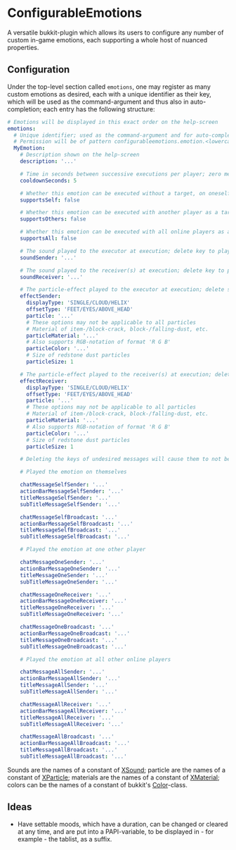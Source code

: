 # ConfigurableEmotions

A versatile bukkit-plugin which allows its users to configure any number of custom in-game emotions, each supporting a whole host of nuanced properties.

## Configuration

Under the top-level section called `emotions`, one may register as many custom emotions as desired, each with a unique identifier as their key, which will be used as the command-argument and thus also in auto-completion; each entry has the following structure:

```yaml
# Emotions will be displayed in this exact order on the help-screen
emotions:
  # Unique identifier; used as the command-argument and for auto-completion; cannot contain spaces
  # Permission will be of pattern configurableemotions.emotion.<lowercase_identifier>; in this case: configurableemotions.emotion.myemotion
  MyEmotion:
    # Description shown on the help-screen
    description: '...'

    # Time in seconds between successive executions per player; zero means no cooldown
    cooldownSeconds: 5

    # Whether this emotion can be executed without a target, on oneself
    supportsSelf: false

    # Whether this emotion can be executed with another player as a target
    supportsOthers: false

    # Whether this emotion can be executed with all online players as a target
    supportsAll: false

    # The sound played to the executor at execution; delete key to play no sound
    soundSender: '...'

    # The sound played to the receiver(s) at execution; delete key to play no sound
    soundReceiver: '...'

    # The particle-effect played to the executor at execution; delete section to play no effect
    effectSender:
      displayType: 'SINGLE/CLOUD/HELIX'
      offsetType: 'FEET/EYES/ABOVE_HEAD'
      particle: '...'
      # These options may not be applicable to all particles
      # Material of item-/block-crack, block-/falling-dust, etc.
      particleMaterial: '...'
      # Also supports RGB-notation of format 'R G B'
      particleColor: '...'
      # Size of redstone dust particles
      particleSize: 1

    # The particle-effect played to the receiver(s) at execution; delete section to play no effect
    effectReceiver:
      displayType: 'SINGLE/CLOUD/HELIX'
      offsetType: 'FEET/EYES/ABOVE_HEAD'
      particle: '...'
      # These options may not be applicable to all particles
      # Material of item-/block-crack, block-/falling-dust, etc.
      particleMaterial: '...'
      # Also supports RGB-notation of format 'R G B'
      particleColor: '...'
      # Size of redstone dust particles
      particleSize: 1

    # Deleting the keys of undesired messages will cause them to not be displayed

    # Played the emotion on themselves

    chatMessageSelfSender: '...'
    actionBarMessageSelfSender: '...'
    titleMessageSelfSender: '...'
    subTitleMessageSelfSender: '...'

    chatMessageSelfBroadcast: '...'
    actionBarMessageSelfBroadcast: '...'
    titleMessageSelfBroadcast: '...'
    subTitleMessageSelfBroadcast: '...'

    # Played the emotion at one other player

    chatMessageOneSender: '...'
    actionBarMessageOneSender: '...'
    titleMessageOneSender: '...'
    subTitleMessageOneSender: '...'

    chatMessageOneReceiver: '...'
    actionBarMessageOneReceiver: '...'
    titleMessageOneReceiver: '...'
    subTitleMessageOneReceiver: '...'

    chatMessageOneBroadcast: '...'
    actionBarMessageOneBroadcast: '...'
    titleMessageOneBroadcast: '...'
    subTitleMessageOneBroadcast: '...'

    # Played the emotion at all other online players

    chatMessageAllSender: '...'
    actionBarMessageAllSender: '...'
    titleMessageAllSender: '...'
    subTitleMessageAllSender: '...'

    chatMessageAllReceiver: '...'
    actionBarMessageAllReceiver: '...'
    titleMessageAllReceiver: '...'
    subTitleMessageAllReceiver: '...'

    chatMessageAllBroadcast: '...'
    actionBarMessageAllBroadcast: '...'
    titleMessageAllBroadcast: '...'
    subTitleMessageAllBroadcast: '...'
```

Sounds are the names of a constant of [XSound](https://github.com/CryptoMorin/XSeries/blob/master/src/main/java/com/cryptomorin/xseries/XSound.java); particle are the names of a constant of [XParticle](https://github.com/CryptoMorin/XSeries/blob/master/src/main/java/com/cryptomorin/xseries/particles/XParticle.java); materials are the names of a constant of [XMaterial](https://github.com/CryptoMorin/XSeries/blob/master/src/main/java/com/cryptomorin/xseries/XMaterial.java); colors can be the names of a constant of bukkit's [Color](https://hub.spigotmc.org/javadocs/bukkit/org/bukkit/Color.html)-class.

## Ideas

- Have settable moods, which have a duration, can be changed or cleared at any time, and are put into a PAPI-variable, to be displayed in - for example - the tablist, as a suffix.